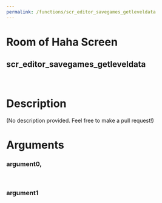 ```yaml
---
permalink: /functions/scr_editor_savegames_getleveldata
---
```

# Room of Haha Screen  
## scr_editor_savegames_getleveldata  
&nbsp;  
# Description  
(No description provided. Feel free to make a pull request!) 
&nbsp;  
# Arguments
### argument0, 

&nbsp;  
### argument1

&nbsp;  


